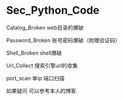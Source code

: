 # Sec_Python_Code

Catalog_Broken   web目录的爆破

Password_Broken   账号密码爆破（附赠验证码）

Shell_Broken  shell爆破

Url_Collect   搜索引擎url的收集

port_scan  单ip  端口扫描

如果疑问  可以参考本人的博客
